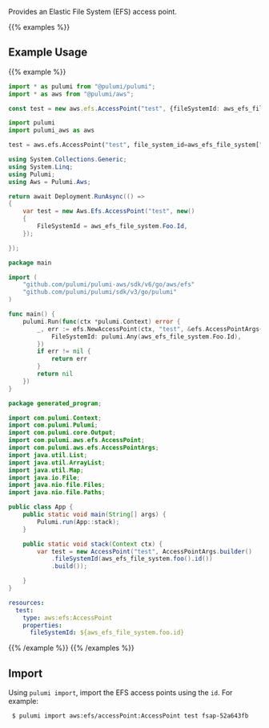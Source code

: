 Provides an Elastic File System (EFS) access point.

{{% examples %}}
## Example Usage
{{% example %}}

```typescript
import * as pulumi from "@pulumi/pulumi";
import * as aws from "@pulumi/aws";

const test = new aws.efs.AccessPoint("test", {fileSystemId: aws_efs_file_system.foo.id});
```
```python
import pulumi
import pulumi_aws as aws

test = aws.efs.AccessPoint("test", file_system_id=aws_efs_file_system["foo"]["id"])
```
```csharp
using System.Collections.Generic;
using System.Linq;
using Pulumi;
using Aws = Pulumi.Aws;

return await Deployment.RunAsync(() => 
{
    var test = new Aws.Efs.AccessPoint("test", new()
    {
        FileSystemId = aws_efs_file_system.Foo.Id,
    });

});
```
```go
package main

import (
	"github.com/pulumi/pulumi-aws/sdk/v6/go/aws/efs"
	"github.com/pulumi/pulumi/sdk/v3/go/pulumi"
)

func main() {
	pulumi.Run(func(ctx *pulumi.Context) error {
		_, err := efs.NewAccessPoint(ctx, "test", &efs.AccessPointArgs{
			FileSystemId: pulumi.Any(aws_efs_file_system.Foo.Id),
		})
		if err != nil {
			return err
		}
		return nil
	})
}
```
```java
package generated_program;

import com.pulumi.Context;
import com.pulumi.Pulumi;
import com.pulumi.core.Output;
import com.pulumi.aws.efs.AccessPoint;
import com.pulumi.aws.efs.AccessPointArgs;
import java.util.List;
import java.util.ArrayList;
import java.util.Map;
import java.io.File;
import java.nio.file.Files;
import java.nio.file.Paths;

public class App {
    public static void main(String[] args) {
        Pulumi.run(App::stack);
    }

    public static void stack(Context ctx) {
        var test = new AccessPoint("test", AccessPointArgs.builder()        
            .fileSystemId(aws_efs_file_system.foo().id())
            .build());

    }
}
```
```yaml
resources:
  test:
    type: aws:efs:AccessPoint
    properties:
      fileSystemId: ${aws_efs_file_system.foo.id}
```
{{% /example %}}
{{% /examples %}}

## Import

Using `pulumi import`, import the EFS access points using the `id`. For example:

```sh
 $ pulumi import aws:efs/accessPoint:AccessPoint test fsap-52a643fb
```
 